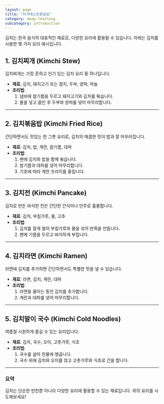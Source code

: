```yaml
---
layout: page
title: "이거테스트용임임"
category: deep-learning
subcategory: introduction
---
```



김치는 한국 음식의 대표적인 재료로, 다양한 요리에 활용될 수 있습니다. 아래는 김치를 사용한 몇 가지 요리 예시입니다.

## 1. 김치찌개 (Kimchi Stew)
김치찌개는 가장 흔하고 인기 있는 김치 요리 중 하나입니다. 
- **재료**: 김치, 돼지고기 또는 참치, 두부, 양파, 마늘
- **조리법**: 
  1. 냄비에 참기름을 두르고 돼지고기와 김치를 볶습니다.
  2. 물을 넣고 끓인 후 두부와 양파를 넣어 마무리합니다.

---

## 2. 김치볶음밥 (Kimchi Fried Rice)
간단하면서도 맛있는 한 그릇 요리로, 김치의 매콤한 맛이 밥과 잘 어우러집니다.
- **재료**: 김치, 밥, 계란, 참기름, 대파
- **조리법**: 
  1. 팬에 김치와 밥을 함께 볶습니다.
  2. 참기름과 대파를 넣어 마무리합니다.
  3. 기호에 따라 계란 프라이를 올립니다.

---

## 3. 김치전 (Kimchi Pancake)
김치로 만든 바삭한 전은 간단한 간식이나 안주로 훌륭합니다.
- **재료**: 김치, 부침가루, 물, 고추
- **조리법**:
  1. 김치를 잘게 썰어 부침가루와 물을 섞어 반죽을 만듭니다.
  2. 팬에 기름을 두르고 바삭하게 부칩니다.

---

## 4. 김치라면 (Kimchi Ramen)
라면에 김치를 추가하면 간단하면서도 특별한 맛을 낼 수 있습니다.
- **재료**: 라면, 김치, 계란, 대파
- **조리법**:
  1. 라면을 끓이는 동안 김치를 추가합니다.
  2. 계란과 대파를 넣어 마무리합니다.

---

## 5. 김치말이 국수 (Kimchi Cold Noodles)
여름철 시원하게 즐길 수 있는 요리입니다.
- **재료**: 김치, 국수, 오이, 고춧가루, 식초
- **조리법**:
  1. 국수를 삶아 찬물에 헹굽니다.
  2. 국수 위에 김치와 오이를 얹고 고춧가루와 식초로 간을 합니다.

---

### 요약
김치는 단순한 반찬뿐 아니라 다양한 요리에 활용할 수 있는 재료입니다. 위의 요리를 시도해보세요!